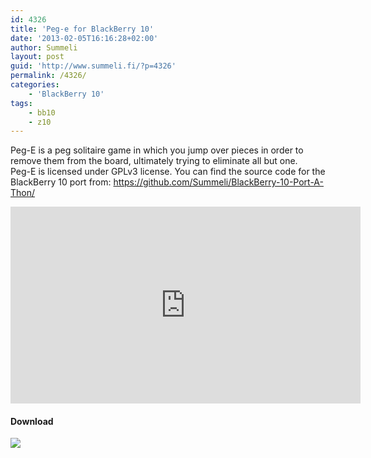 ```yaml
---
id: 4326
title: 'Peg-e for BlackBerry 10'
date: '2013-02-05T16:16:28+02:00'
author: Summeli
layout: post
guid: 'http://www.summeli.fi/?p=4326'
permalink: /4326/
categories:
    - 'BlackBerry 10'
tags:
    - bb10
    - z10
---
```


Peg-E is a peg solitaire game in which you jump over pieces in order to remove them from the board, ultimately trying to eliminate all but one.  
Peg-E is licensed under GPLv3 license. You can find the source code for the BlackBerry 10 port from: [https://github.com/Summeli/BlackBerry-10-Port-A-Thon/  ](https://github.com/Summeli/BlackBerry-10-Port-A-Thon/)  
<iframe allowfullscreen="" frameborder="0" height="315" loading="lazy" src="https://www.youtube.com/embed/p-D7_bPYVMc" width="560"></iframe>

#### Download

[![](http://www.summeli.com/wp-content/uploads/2013/02/BB-World_Get-It_BLK-Box-300x103.png)](http://appworld.blackberry.com/webstore/content/20079003)